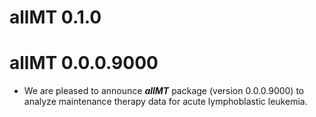 # allMT 0.1.0

# allMT 0.0.0.9000

-   We are pleased to announce ***allMT*** package (version 0.0.0.9000) to analyze maintenance therapy data for acute lymphoblastic leukemia.
